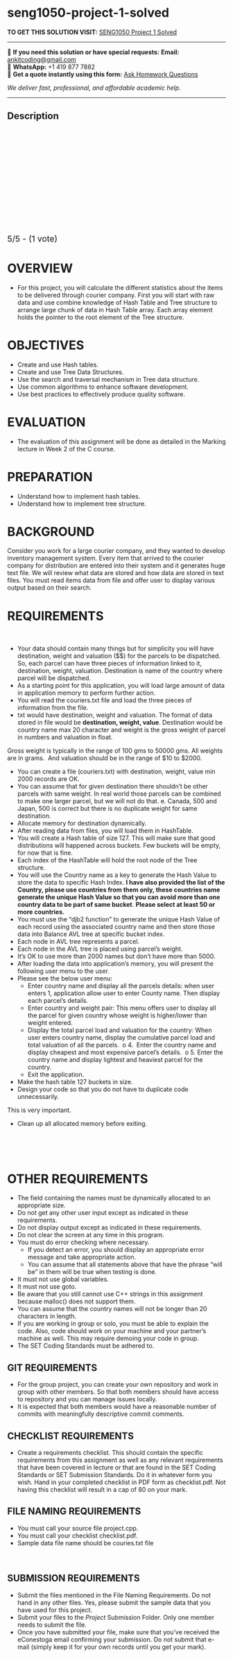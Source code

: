 # seng1050-project-1-solved
**TO GET THIS SOLUTION VISIT:** [SENG1050 Project 1 Solved](https://www.ankitcodinghub.com/product/seng1050-data-structures-solved/)


---

📩 **If you need this solution or have special requests:** **Email:** ankitcoding@gmail.com  
📱 **WhatsApp:** +1 419 877 7882  
📄 **Get a quote instantly using this form:** [Ask Homework Questions](https://www.ankitcodinghub.com/services/ask-homework-questions/)

*We deliver fast, professional, and affordable academic help.*

---

<h2>Description</h2>



<div class="kk-star-ratings kksr-auto kksr-align-center kksr-valign-top" data-payload="{&quot;align&quot;:&quot;center&quot;,&quot;id&quot;:&quot;124649&quot;,&quot;slug&quot;:&quot;default&quot;,&quot;valign&quot;:&quot;top&quot;,&quot;ignore&quot;:&quot;&quot;,&quot;reference&quot;:&quot;auto&quot;,&quot;class&quot;:&quot;&quot;,&quot;count&quot;:&quot;1&quot;,&quot;legendonly&quot;:&quot;&quot;,&quot;readonly&quot;:&quot;&quot;,&quot;score&quot;:&quot;5&quot;,&quot;starsonly&quot;:&quot;&quot;,&quot;best&quot;:&quot;5&quot;,&quot;gap&quot;:&quot;4&quot;,&quot;greet&quot;:&quot;Rate this product&quot;,&quot;legend&quot;:&quot;5\/5 - (1 vote)&quot;,&quot;size&quot;:&quot;24&quot;,&quot;title&quot;:&quot;SENG1050 Project 1&nbsp;Solved&quot;,&quot;width&quot;:&quot;138&quot;,&quot;_legend&quot;:&quot;{score}\/{best} - ({count} {votes})&quot;,&quot;font_factor&quot;:&quot;1.25&quot;}">

<div class="kksr-stars">

<div class="kksr-stars-inactive">
            <div class="kksr-star" data-star="1" style="padding-right: 4px">


<div class="kksr-icon" style="width: 24px; height: 24px;"></div>
        </div>
            <div class="kksr-star" data-star="2" style="padding-right: 4px">


<div class="kksr-icon" style="width: 24px; height: 24px;"></div>
        </div>
            <div class="kksr-star" data-star="3" style="padding-right: 4px">


<div class="kksr-icon" style="width: 24px; height: 24px;"></div>
        </div>
            <div class="kksr-star" data-star="4" style="padding-right: 4px">


<div class="kksr-icon" style="width: 24px; height: 24px;"></div>
        </div>
            <div class="kksr-star" data-star="5" style="padding-right: 4px">


<div class="kksr-icon" style="width: 24px; height: 24px;"></div>
        </div>
    </div>

<div class="kksr-stars-active" style="width: 138px;">
            <div class="kksr-star" style="padding-right: 4px">


<div class="kksr-icon" style="width: 24px; height: 24px;"></div>
        </div>
            <div class="kksr-star" style="padding-right: 4px">


<div class="kksr-icon" style="width: 24px; height: 24px;"></div>
        </div>
            <div class="kksr-star" style="padding-right: 4px">


<div class="kksr-icon" style="width: 24px; height: 24px;"></div>
        </div>
            <div class="kksr-star" style="padding-right: 4px">


<div class="kksr-icon" style="width: 24px; height: 24px;"></div>
        </div>
            <div class="kksr-star" style="padding-right: 4px">


<div class="kksr-icon" style="width: 24px; height: 24px;"></div>
        </div>
    </div>
</div>


<div class="kksr-legend" style="font-size: 19.2px;">
            5/5 - (1 vote)    </div>
    </div>
<h1>OVERVIEW</h1>
<ul>
<li>For this project, you will calculate the different statistics about the items to be delivered through courier company. First you will start with raw data and use combine knowledge of Hash Table and Tree structure to arrange large chunk of data in Hash Table array. Each array element holds the pointer to the root element of the Tree structure.</li>
</ul>
<h1>OBJECTIVES</h1>
<ul>
<li>Create and use Hash tables.</li>
<li>Create and use Tree Data Structures.</li>
<li>Use the search and traversal mechanism in Tree data structure.</li>
<li>Use common algorithms to enhance software development.</li>
<li>Use best practices to effectively produce quality software.</li>
</ul>
<h1>EVALUATION</h1>
<ul>
<li>The evaluation of this assignment will be done as detailed in the Marking lecture in Week 2 of the C course.</li>
</ul>
<h1>PREPARATION</h1>
<ul>
<li>Understand how to implement hash tables.</li>
<li>Understand how to implement tree structure.</li>
</ul>
<h1>BACKGROUND</h1>
Consider you work for a large courier company, and they wanted to develop inventory management system. Every item that arrived to the courier company for distribution are entered into their system and it generates huge text file. We will review what data are stored and how data are stored in text files. You must read items data from file and offer user to display various output based on their search.

<h1>REQUIREMENTS</h1>
&nbsp;

<ul>
<li>Your data should contain many things but for simplicity you will have destination, weight and valuation ($$) for the parcels to be dispatched. So, each parcel can have three pieces of information linked to it, destination, weight, valuation. Destination is name of the country where parcel will be dispatched.</li>
<li>As a starting point for this application, you will load large amount of data in application memory to perform further action.</li>
<li>You will read the couriers.txt file and load the three pieces of information from the file.</li>
<li>txt would have destination, weight and valuation. The format of data stored in file would be <strong>destination, weight, value</strong>. Destination would be country name max 20 character and weight is the gross weight of parcel in numbers and valuation in float.</li>
</ul>
Gross weight is typically in the range of 100 gms to 50000 gms. All weights are in grams.&nbsp; And valuation should be in the range of $10 to $2000.

<ul>
<li>You can create a file (couriers.txt) with destination, weight, value min 2000 records are OK.</li>
<li>You can assume that for given destination there shouldn’t be other parcels with same weight. In real world those parcels can be combined to make one larger parcel, but we will not do that. e. Canada, 500 and Japan, 500 is correct but there is no duplicate weight for same destination.</li>
<li>Allocate memory for destination dynamically.</li>
<li>After reading data from files, you will load them in HashTable.</li>
<li>You will create a Hash table of size 127. This will make sure that good distributions will happened across buckets. Few buckets will be empty, for now that is fine.</li>
<li>Each index of the HashTable will hold the root node of the Tree structure.</li>
<li>You will use the Country name as a key to generate the Hash Value to store the data to specific Hash Index. <strong>I have also provided the list of the Country, please use countries from them only, these countries name generate the unique Hash Value so that you can avoid more than one country data to be part of same bucket</strong>. <strong>Please select at least 50 or more countries. </strong></li>
<li>You must use the “djb2 function” to generate the unique Hash Value of each record using the associated country name and then store those data into Balance AVL tree at specific bucket index.</li>
<li>Each node in AVL tree represents a parcel.</li>
<li>Each node in the AVL tree is placed using parcel’s weight.</li>
<li>It’s OK to use more than 2000 names but don’t have more than 5000.</li>
<li>After loading the data into application’s memory, you will present the following user menu to the user.</li>
<li>Please see the below user menu:
<ul>
<li>Enter country name and display all the parcels details: when user enters 1, application allow user to enter County name. Then display each parcel’s details.</li>
<li>Enter country and weight pair: This menu offers user to display all the parcel for given country whose weight is higher/lower than weight entered.</li>
<li>Display the total parcel load and valuation for the country: When user enters country name, display the cumulative parcel load and total valuation of all the parcels. &nbsp;o 4.&nbsp; Enter the country name and display cheapest and most expensive parcel’s details. &nbsp;o 5. Enter the country name and display lightest and heaviest parcel for the country.</li>
<li>Exit the application.</li>
</ul>
</li>
<li>Make the hash table 127 buckets in size.</li>
<li>Design your code so that you do not have to duplicate code unnecessarily.</li>
</ul>
This is very important.

<ul>
<li>Clean up all allocated memory before exiting.</li>
</ul>
&nbsp;

&nbsp;

<h1>OTHER REQUIREMENTS</h1>
<ul>
<li>The field containing the names must be dynamically allocated to an appropriate size.</li>
<li>Do not get any other user input except as indicated in these requirements.</li>
<li>Do not display output except as indicated in these requirements.</li>
<li>Do not clear the screen at any time in this program.</li>
<li>You must do error checking where necessary.
<ul>
<li>If you detect an error, you should display an appropriate error message and take appropriate action.</li>
<li>You can assume that all statements above that have the phrase “will be” in them will be true when testing is done.</li>
</ul>
</li>
<li>It must not use global variables.</li>
<li>It must not use goto.</li>
<li>Be aware that you still cannot use C++ strings in this assignment because malloc() does not support them.</li>
<li>You can assume that the country names will not be longer than 20 characters in length.</li>
<li>If you are working in group or solo, you must be able to explain the code. Also, code should work on your machine and your partner’s machine as well. This may require demoing your code in group.</li>
<li>The SET Coding Standards must be adhered to.</li>
</ul>
<h2>GIT REQUIREMENTS</h2>
<ul>
<li>For the group project, you can create your own repository and work in group with other members. So that both members should have access to repository and you can manage issues locally.</li>
<li>It is expected that both members would have a reasonable number of commits with meaningfully descriptive commit comments.</li>
</ul>
<h2>CHECKLIST REQUIREMENTS</h2>
<ul>
<li>Create a requirements checklist. This should contain the specific requirements from this assignment as well as any relevant requirements that have been covered in lecture or that are found in the SET Coding Standards or SET Submission Standards. Do it in whatever form you wish. Hand in your completed checklist in PDF form as checklist.pdf. Not having this checklist will result in a cap of 80 on your mark.</li>
</ul>
<h2>FILE NAMING REQUIREMENTS</h2>
<ul>
<li>You must call your source file project.cpp.</li>
<li>You must call your checklist checklist.pdf.</li>
<li>Sample data file name should be couries.txt file</li>
</ul>
&nbsp;

<h2>SUBMISSION REQUIREMENTS</h2>
<ul>
<li>Submit the files mentioned in the File Naming Requirements. Do not hand in any other files. Yes, please submit the sample data that you have used for this project.</li>
<li>Submit your files to the <em>Project</em> Submission Folder. Only one member needs to submit the file.</li>
<li>Once you have submitted your file, make sure that you’ve received the eConestoga email confirming your submission. Do not submit that e-mail (simply keep it for your own records until you get your mark).</li>
</ul>
